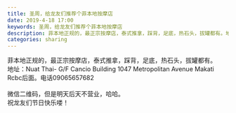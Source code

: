 ```yaml
---
title: 圣周，给龙友们推荐个菲本地按摩店
date: 2019-4-18 17:00
keywords: 圣周，给龙友们推荐个菲本地按摩店
description: 菲本地正规的，最正宗按摩店，泰式推拿，踩背，足底，热石头，拔罐都有。地址：NuatThai-G/FCancioBuilding1047MetropolitanAvenueMakatiRcbc后面。电话09065657682微信二维码，但是明
categories: sharing
---
```

<td class="t_f" id="postmessage_3541396">

菲本地正规的，最正宗按摩店，泰式推拿，踩背，足底，热石头，拔罐都有。<br/>
地址：Nuat Thai- G/F Cancio Building 1047 Metropolitan Avenue Makati<br/> Rcbc后面。电话09065657682<br/>
<br/>
微信二维码，但是明天后天不营业，哈哈。<br/>
祝龙友们节日快乐喽！<br/>
<img alt="" border="0" class="zoom" data-cf-modified-9b6eb034c9c861abfe3ad666-="" file="http://www.flw.ph/data/appbyme/upload/image/201904/18/DGO2BmfAo22y.jpg" id="aimg_Q20aC" lazyloadthumb="1" onclick="" onmouseover="" src="http://www.flw.ph/data/appbyme/upload/image/201904/18/DGO2BmfAo22y.jpg"/><br/>
<br/>
</td>
